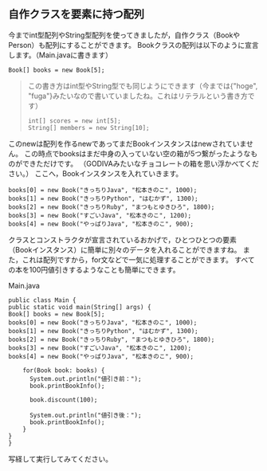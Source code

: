 ## 自作クラスを要素に持つ配列

今までint型配列やString型配列を使ってきましたが，自作クラス（BookやPerson）も配列にすることができます。
Bookクラスの配列は以下のように宣言します。（Main.javaに書きます）
```
Book[] books = new Book[5];
```

>この書き方はint型やString型でも同じようにできます（今までは{"hoge", "fuga"}みたいなので書いていましたね。これはリテラルという書き方です）
>```
>int[] scores = new int[5];
>String[] members = new String[10];
>```

このnewは配列を作るnewであってまだBookインスタンスはnewされていません。
この時点でbooksはまだ中身の入っていない空の箱が5つ繋がったようなものができただけです。
（GODIVAみたいなチョコレートの箱を思い浮かべてください。）
ここへ，Bookインスタンスを入れていきます。
```
books[0] = new Book("きっちりJava", "松本きのこ", 1000);
books[1] = new Book("きっちりPython", "はむかず", 1300);
books[2] = new Book("きっちりRuby", "まつもとゆきひろ", 1800);
books[3] = new Book("すごいJava", "松本きのこ", 1200);
books[4] = new Book("やっぱりJava", "松本きのこ", 900);
```
クラスとコンストラクタが宣言されているおかげで，ひとつひとつの要素（Bookインスタンス）に簡単に別々のデータを入れることができますね。
また，これは配列ですから，for文などで一気に処理することができます。
すべての本を100円値引きするようなことも簡単にできます。


Main.java
```
public class Main {
public static void main(String[] args) {
Book[] books = new Book[5];
books[0] = new Book("きっちりJava", "松本きのこ", 1000);
books[1] = new Book("きっちりPython", "はむかず", 1300);
books[2] = new Book("きっちりRuby", "まつもとゆきひろ", 1800);
books[3] = new Book("すごいJava", "松本きのこ", 1200);
books[4] = new Book("やっぱりJava", "松本きのこ", 900);

    for(Book book: books) {
      System.out.println("値引き前：");
      book.printBookInfo();

      book.discount(100);

      System.out.println("値引き後：");
      book.printBookInfo();
    }
}
}
```

写経して実行してみてください。